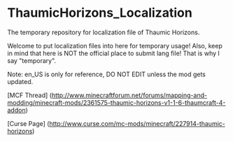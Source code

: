 # ThaumicHorizons_Localization
The temporary repository for localization file of Thaumic Horizons.

Welcome to put localization files into here for temporary usage! Also, keep in mind that here is NOT the official place to submit lang file! That is why I say "temporary".

Note: en_US is only for reference, DO NOT EDIT unless the mod gets updated.

[MCF Thread] (http://www.minecraftforum.net/forums/mapping-and-modding/minecraft-mods/2361575-thaumic-horizons-v1-1-6-thaumcraft-4-addon)

[Curse Page] (http://www.curse.com/mc-mods/minecraft/227914-thaumic-horizons)
